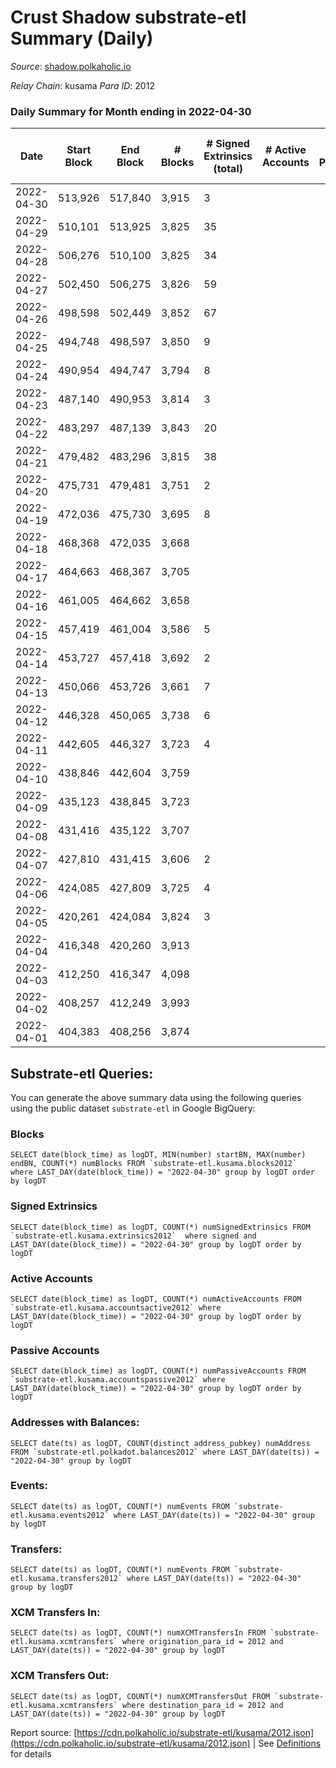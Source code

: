 # Crust Shadow substrate-etl Summary (Daily)

_Source_: [shadow.polkaholic.io](https://shadow.polkaholic.io)

*Relay Chain*: kusama
*Para ID*: 2012



### Daily Summary for Month ending in 2022-04-30


| Date | Start Block | End Block | # Blocks | # Signed Extrinsics (total) | # Active Accounts | # Passive | # New | # Addresses with Balances | # Events | # Transfers | # XCM Transfers In | # XCM Transfers Out | Issues | 
| ---- | ----------- | --------- | -------- | --------------------------- | ----------------- | --------- | ----- | ------------------------- | -------- | ----------- | ------------------ | ------------------- | ------ |
| 2022-04-30 | 513,926 | 517,840 | 3,915 | 3 |  |  |  | 1,360 | 7,863 | 1 ($208.74) | 2 ($46.10) | 2 ($281.44) |  |
| 2022-04-29 | 510,101 | 513,925 | 3,825 | 35 |  |  |  | 1,359 | 7,889 | 11 ($44,265.06) | 1 ($0.04) | 9 ($19,402.64) |  |
| 2022-04-28 | 506,276 | 510,100 | 3,825 | 34 |  |  |  | 1,355 | 7,878 | 7 ($8,027.40) |   | 12 ($8,352.29) |  |
| 2022-04-27 | 502,450 | 506,275 | 3,826 | 59 |  |  |  | 1,355 | 8,079 | 16 ($71,189.79) |   | 27 ($46,163.18) |  |
| 2022-04-26 | 498,598 | 502,449 | 3,852 | 67 |  |  |  | 1,348 | 8,171 | 15 ($46,564.20) |   | 31 ($50,560.69) |  |
| 2022-04-25 | 494,748 | 498,597 | 3,850 | 9 |  |  |  | 1,342 | 7,745 | 5 ($6,816.16) |   |   |  |
| 2022-04-24 | 490,954 | 494,747 | 3,794 | 8 |  |  |  | 1,339 | 7,631 |   |   |   |  |
| 2022-04-23 | 487,140 | 490,953 | 3,814 | 3 |  |  |  | 1,339 | 7,644 | 3 ($16.79) |   |   |  |
| 2022-04-22 | 483,297 | 487,139 | 3,843 | 20 |  |  |  | 1,336 | 7,806 | 6 ($164,281.43) |   |   |  |
| 2022-04-21 | 479,482 | 483,296 | 3,815 | 38 |  |  |  | 1,330 | 7,856 | 12 ($3,243.17) |   | 1 ($0.03) |  |
| 2022-04-20 | 475,731 | 479,481 | 3,751 | 2 |  |  |  | 1,328 | 7,510 | 1 ($4.91) |   |   |  |
| 2022-04-19 | 472,036 | 475,730 | 3,695 | 8 |  |  |  | 1,327 | 7,434 | 3 ($153.91) |   |   |  |
| 2022-04-18 | 468,368 | 472,035 | 3,668 |  |  |  |  | 1,325 | 7,337 |   |   |   |  |
| 2022-04-17 | 464,663 | 468,367 | 3,705 |  |  |  |  | 1,325 | 7,411 |   |   |   |  |
| 2022-04-16 | 461,005 | 464,662 | 3,658 |  |  |  |  | 1,325 | 7,317 |   |   |   |  |
| 2022-04-15 | 457,419 | 461,004 | 3,586 | 5 |  |  |  | 1,325 | 7,200 |   |   | 2 ($0.19) |  |
| 2022-04-14 | 453,727 | 457,418 | 3,692 | 2 |  |  |  | 1,324 | 7,394 | 1 ($17.93) |   |   |  |
| 2022-04-13 | 450,066 | 453,726 | 3,661 | 7 |  |  |  | 1,323 | 7,365 | 2 ($0.36) | 1 ($0.02) | 2 ($0.21) |  |
| 2022-04-12 | 446,328 | 450,065 | 3,738 | 6 |  |  |  | 1,320 | 7,517 |   |   | 2 ($0.34) |  |
| 2022-04-11 | 442,605 | 446,327 | 3,723 | 4 |  |  |  | 1,319 | 10,045 | 1,291 ($114,300.43) |   |   |  |
| 2022-04-10 | 438,846 | 442,604 | 3,759 |  |  |  |  | 1,319 | 7,519 |   |   |   |  |
| 2022-04-09 | 435,123 | 438,845 | 3,723 |  |  |  |  | 1,319 | 7,447 |   |   |   |  |
| 2022-04-08 | 431,416 | 435,122 | 3,707 |  |  |  |  | 1,319 | 7,415 |   |   |   |  |
| 2022-04-07 | 427,810 | 431,415 | 3,606 | 2 |  |  |  | 1,319 | 7,222 |   |   |   |  |
| 2022-04-06 | 424,085 | 427,809 | 3,725 | 4 |  |  |  | 1,319 | 7,468 | 2 ($1,712.51) |   |   |  |
| 2022-04-05 | 420,261 | 424,084 | 3,824 | 3 |  |  |  | 1,317 | 7,656 |   |   |   |  |
| 2022-04-04 | 416,348 | 420,260 | 3,913 |  |  |  |  | 1,317 | 7,827 |   |   |   |  |
| 2022-04-03 | 412,250 | 416,347 | 4,098 |  |  |  |  | 1,317 | 8,197 |   |   |   |  |
| 2022-04-02 | 408,257 | 412,249 | 3,993 |  |  |  |  | 1,317 | 7,987 |   |   |   |  |
| 2022-04-01 | 404,383 | 408,256 | 3,874 |  |  |  |  | 1,317 | 7,749 |   |   |   |  |

## Substrate-etl Queries:
You can generate the above summary data using the following queries using the public dataset `substrate-etl` in Google BigQuery:


### Blocks
```
SELECT date(block_time) as logDT, MIN(number) startBN, MAX(number) endBN, COUNT(*) numBlocks FROM `substrate-etl.kusama.blocks2012`  where LAST_DAY(date(block_time)) = "2022-04-30" group by logDT order by logDT
```


### Signed Extrinsics
```
SELECT date(block_time) as logDT, COUNT(*) numSignedExtrinsics FROM `substrate-etl.kusama.extrinsics2012`  where signed and LAST_DAY(date(block_time)) = "2022-04-30" group by logDT order by logDT
```


### Active Accounts
```
SELECT date(block_time) as logDT, COUNT(*) numActiveAccounts FROM `substrate-etl.kusama.accountsactive2012` where LAST_DAY(date(block_time)) = "2022-04-30" group by logDT order by logDT
```


### Passive Accounts
```
SELECT date(block_time) as logDT, COUNT(*) numPassiveAccounts FROM `substrate-etl.kusama.accountspassive2012` where LAST_DAY(date(block_time)) = "2022-04-30" group by logDT order by logDT
```


### Addresses with Balances:
```
SELECT date(ts) as logDT, COUNT(distinct address_pubkey) numAddress FROM `substrate-etl.polkadot.balances2012` where LAST_DAY(date(ts)) = "2022-04-30" group by logDT
```


### Events:
```
SELECT date(ts) as logDT, COUNT(*) numEvents FROM `substrate-etl.kusama.events2012` where LAST_DAY(date(ts)) = "2022-04-30" group by logDT
```


### Transfers:
```
SELECT date(ts) as logDT, COUNT(*) numEvents FROM `substrate-etl.kusama.transfers2012` where LAST_DAY(date(ts)) = "2022-04-30" group by logDT
```


### XCM Transfers In:
```
SELECT date(ts) as logDT, COUNT(*) numXCMTransfersIn FROM `substrate-etl.kusama.xcmtransfers` where origination_para_id = 2012 and LAST_DAY(date(ts)) = "2022-04-30" group by logDT
```


### XCM Transfers Out:
```
SELECT date(ts) as logDT, COUNT(*) numXCMTransfersOut FROM `substrate-etl.kusama.xcmtransfers` where destination_para_id = 2012 and LAST_DAY(date(ts)) = "2022-04-30" group by logDT
```



Report source: [https://cdn.polkaholic.io/substrate-etl/kusama/2012.json](https://cdn.polkaholic.io/substrate-etl/kusama/2012.json) | See [Definitions](/DEFINITIONS.md) for details
